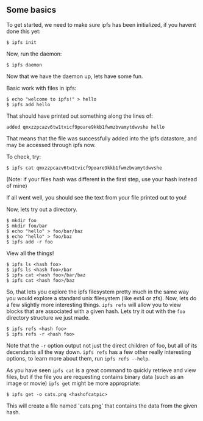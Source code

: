 ## Some basics
To get started, we need to make sure ipfs has been initialized,
if you havent done this yet:
```
$ ipfs init
```

Now, run the daemon:
```
$ ipfs daemon
```

Now that we have the daemon up, lets have some fun.

Basic work with files in ipfs:
```
$ echo "welcome to ipfs!" > hello
$ ipfs add hello
```

That should have printed out something along the lines of:
```
added qmxzzpcazv6tw1tvicf9poare9kkb1fwmzbvamytdwvshe hello
```

That means that the file was successfully added into the ipfs datastore,
and may be accessed through ipfs now.

To check, try:
```
$ ipfs cat qmxzzpcazv6tw1tvicf9poare9kkb1fwmzbvamytdwvshe
```
(Note: if your files hash was different in the first step, use your
hash instead of mine)


If all went well, you should see the text from your file printed out to you!

Now, lets try out a directory.
```
$ mkdir foo
$ mkdir foo/bar
$ echo "hello" > foo/bar/baz
$ echo "hello" > foo/baz
$ ipfs add -r foo
```

View all the things!
```
$ ipfs ls <hash foo>
$ ipfs ls <hash foo>/bar
$ ipfs cat <hash foo>/bar/baz
$ ipfs cat <hash foo>/baz
```

So, that lets you explore the ipfs filesystem pretty much in the same way you
would explore a standard unix filesystem (like ext4 or zfs). Now, lets do a few
slightly more interesting things. `ipfs refs` will allow you to view blocks that
are associated with a given hash. Lets try it out with the `foo` directory 
structure we just made.

```
$ ipfs refs <hash foo>
$ ipfs refs -r <hash foo>
```
Note that the `-r` option output not just the direct children of foo, but all
of its decendants all the way down. `ipfs refs` has a few other really
interesting options, to learn more about them, run `ipfs refs --help`.


As you have seen `ipfs cat` is a great command to quickly retrieve and view
files, but if the file you are requesting contains binary data (such as an image
or movie) `ipfs get` might be more appropriate:
```
$ ipfs get -o cats.png <hashofcatpic>
```

This will create a file named 'cats.png' that contains the data from the
given hash.

